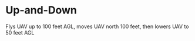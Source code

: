 # Up-and-Down
Flys UAV up to 100 feet AGL, moves UAV north 100 feet, then lowers UAV to 50 feet AGL
